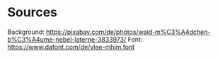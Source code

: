 # Sources
Background: https://pixabay.com/de/photos/wald-m%C3%A4dchen-b%C3%A4ume-nebel-laterne-3833973/
Font: https://www.dafont.com/de/ylee-mhim.font